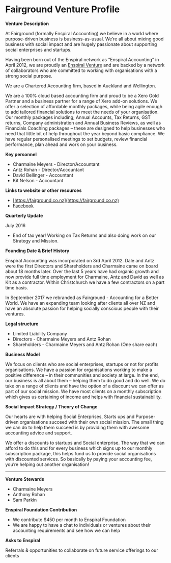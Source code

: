 # Fairground Venture Profile

**Venture Description**

At Fairground \(formally Enspiral Accounting\) we believe in a world where purpose-driven business is business-as-usual. We’re all about mixing good business with social impact and are hugely passionate about supporting social enterprises and startups.

Having been born out of the Enspiral network as “Enspiral Accounting” in April 2012, we are proudly an [Enspiral Venture](https://enspiral.com/about-enspiral/ventures/) and are backed by a network of collaborators who are committed to working with organisations with a strong social purpose.

We are a Chartered Accounting firm, based in Auckland and Wellington.

We are a 100% cloud based accounting firm and proud to be a Xero Gold Partner and a business partner for a range of Xero add-on solutions. We offer a selection of affordable monthly packages, while being agile enough to add tailored financial solutions to meet the needs of your organisation. Our monthly packages including; Annual Accounts, Tax Returns, GST returns, Company administration and Annual Business Reviews, as well as Financials Coaching packages – these are designed to help businesses who need that little bit of help throughout the year beyond basic compliance. We have regular personalised meetings to set budgets, review financial performance, plan ahead and work on your business.

**Key personnel**

* Charmaine Meyers - Director/Accountant
* Antz Rohan - Director/Accountant
* David Bellinger - Accountant
* Kit Nelson - Accountant

**Links to website or other resources**

* [https://fairground.co.nz](https://fairground.co.nz)
* [Facebook ](https://www.facebook.com/FairgroundAccounting/)

**Quarterly Update**

July 2016

* End of tax year! Working on Tax Returns and also doing work on our Strategy and Mission. 

**Founding Date & Brief History**

Enspiral Accounting was incorporated on 3rd April 2012. Dale and Antz were the first Directors and Shareholders and Charmaine came on board about 18 months later. Over the last 5 years have had organic growth and now provide full time employment for Charmaine, Antz and David as well as Kit as a contractor. Within Christchurch we have a few contractors on a part time basis.

In September 2017 we rebranded as Fairground - Accounting for a Better World. We have an expanding team looking after clients all over NZ and have an absolute passion for helping socially conscious people with their ventures.

**Legal structure**

* Limited Liability Company
* Directors - Charmaine Meyers and Antz Rohan
* Shareholders - Charmaine Meyers and Antz Rohan \(One share each\)

**Business Model**

We focus on clients who are social enterprises, startups or not for profits organisations. We have a passion for organisations working to make a positive difference – in their communities and society at large. In the end, our business is all about them – helping them to do good and do well. We do take on a range of clients and have the option of a discount we can offer as part of our social mission. We have most clients on a monthly subscription which gives us certaining of income and helps with financial sustainability.

**Social Impact Strategy / Theory of Change**

Our hearts are with helping Social Enterprises, Starts ups and Purpose-driven organisations succeed with their own social mission. The small thing we can do to help them succeed is by providing them with awesome accounting advice and support.

We offer a discounts to startups and Social enterprise. The way that we can afford to do this and for every business which signs up to our monthly subscription package, this helps fund us to provide social organisations with discounted services. So basically by paying your accounting fee, you’re helping out another organisation!

---

**Venture Stewards**

* Charmaine Meyers
* Anthony Rohan
* Sam Parkin

**Enspiral Foundation Contribution**

* We contribute $450 per month to Enspiral Foundation
* We are happy to have a chat to individuals or ventures about their accounting requirements and see how we can help

**Asks to Enspiral**

Referrals & opportunities to collaborate on future service offerings to our clients

